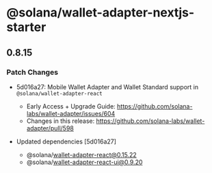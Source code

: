# @solana/wallet-adapter-nextjs-starter

## 0.8.15

### Patch Changes

-   5d016a27: Mobile Wallet Adapter and Wallet Standard support in `@solana/wallet-adapter-react`

    -   Early Access + Upgrade Guide: https://github.com/solana-labs/wallet-adapter/issues/604
    -   Changes in this release: https://github.com/solana-labs/wallet-adapter/pull/598

-   Updated dependencies [5d016a27]
    -   @solana/wallet-adapter-react@0.15.22
    -   @solana/wallet-adapter-react-ui@0.9.20
